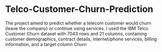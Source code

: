 # Telco-Customer-Churn-Prediction
The project aimed to predict whether a telecom customer would churn (leave the company) or continue using services. I used the IBM Telco Customer Churn dataset with 7043 rows and 21 columns, containing customer demographics, contract details, internet/phone services, billing information, and a target column Churn

